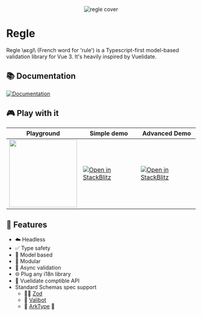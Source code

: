 <p align="center">
  <img src="https://raw.githubusercontent.com/victorgarciaesgi/regle/master/.github/images/regle-github-banner.png" alt="regle cover">
</p>

# Regle


Regle \ʁɛɡl\ (French word for 'rule') is a Typescript-first model-based validation library for Vue 3.
It's heavily inspired by Vuelidate.


## 📚 Documentation

[![Documentation](https://raw.githubusercontent.com/victorgarciaesgi/regle/refs/heads/main/.github/images/redirectDoc.svg)](https://reglejs.dev/)

## 🎮 Play with it

| Playground | Simple demo  | Advanced Demo |
| ------------- | ------------- | ------------- |
| <a target='_blank' href="https://play.reglejs.dev"><img width="180" src="https://raw.githubusercontent.com/victorgarciaesgi/regle/refs/heads/main/.github/images/regle-playground-button.svg" /></a> |  [![Open in StackBlitz](https://developer.stackblitz.com/img/open_in_stackblitz.svg)](https://stackblitz.com/~/github.com/victorgarciaesgi/regle-examples/tree/main/examples/simple-example?file=examples/simple-example/src/App.vue&configPath=examples/simple-example)  |  [![Open in StackBlitz](https://developer.stackblitz.com/img/open_in_stackblitz.svg)](https://stackblitz.com/~/github.com/victorgarciaesgi/regle-examples/tree/main/examples/advanced-example?file=examples/advanced-example/src/App.vue&configPath=examples/advanced-example)  |

## 🧰 Features

- ☁️ Headless
- ✅ Type safety
- 🧮 Model based
- 🧰 Modular
- 🔄 Async validation
- 🌐 Plug any i18n library
- 📗 Vuelidate comptible API
- Standard Schemas spec support
  - 🦸‍♂️ [Zod](https://zod.dev/)
  - 🤖 [Valibot](https://valibot.dev/)
  - 🚢 [ArkType](https://arktype.io)  🚧
